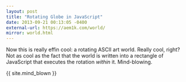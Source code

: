 ```yaml
---
layout: post
title: "Rotating Globe in JavaScript"
date: 2013-09-21 00:13:05 -0400
external-url: https://aem1k.com/world/
mirror: world.html
---
```


Now this is really effin cool: a rotating ASCII art world. Really cool, right?
Not as cool as the fact that the world is written into a rectangle of JavaScript
that executes the rotation _within_ it. Mind-blowing.

{{ site.mind_blown }}

